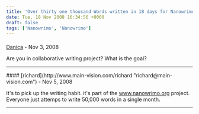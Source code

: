 ```yaml
---
title: 'Over thirty one thousand Words written in 18 days for Nanowrimo'
date: Tue, 18 Nov 2008 16:34:56 +0000
draft: false
tags: ['Nanowrimo', 'Nanowrimo']
---
```



#### 
[Danica](http://danicar.org "danica.radovanovic@gmail.com") - <time datetime="2008-11-19 13:03:30">Nov 3, 2008</time>

Are you in collaborative writing project? What is the goal?
<hr />
#### 
[richard](http://www.main-vision.com/richard "richard@main-vision.com") - <time datetime="2008-11-21 01:27:10">Nov 5, 2008</time>

It's to pick up the writing habit. it's part of the www.nanowrimo.org project. Everyone just attemps to write 50,000 words in a single month.
<hr />
